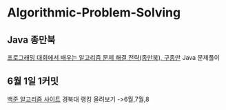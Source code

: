 # Algorithmic-Problem-Solving

## Java 종만북 

[프로그래밍 대회에서 배우는 알고리즘 문제 해결 전략(종만북), 구종만](https://book.algospot.com/) Java 문제풀이 

## 6월 1일 1커밋 

[백준 알고리즘 사이트](https://www.acmicpc.net/school/ranklist/202) 경북대 랭킹 올려보기 ->6월,7월,8 
